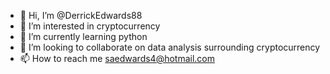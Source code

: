 - 👋 Hi, I’m @DerrickEdwards88
- 👀 I’m interested in cryptocurrency
- 🌱 I’m currently learning python
- 💞️ I’m looking to collaborate on data analysis surrounding cryptocurrency
- 📫 How to reach me saedwards4@hotmail.com

<!---
DerrickEdwards88/DerrickEdwards88 is a ✨ special ✨ repository because its `README.md` (this file) appears on your GitHub profile.
You can click the Preview link to take a look at your changes.
--->
